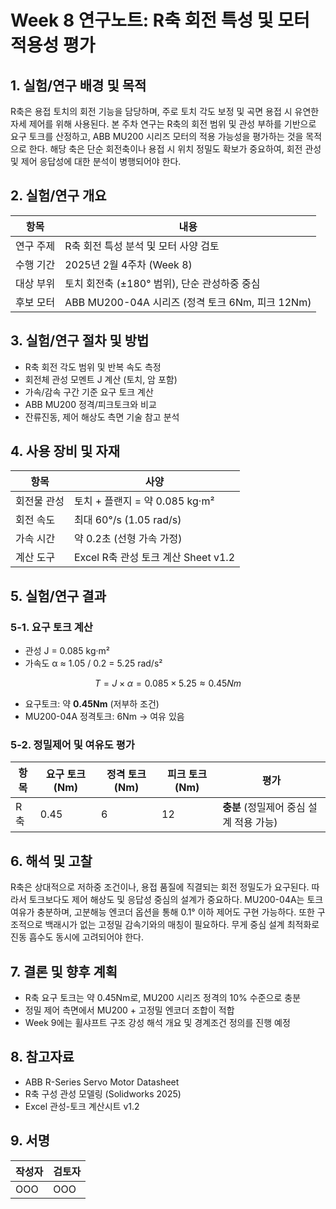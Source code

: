 # Week 8 연구노트: R축 회전 특성 및 모터 적용성 평가

## 1. 실험/연구 배경 및 목적

R축은 용접 토치의 회전 기능을 담당하며, 주로 토치 각도 보정 및 곡면 용접 시 유연한 자세 제어를 위해 사용된다. 본 주차 연구는 R축의 회전 범위 및 관성 부하를 기반으로 요구 토크를 산정하고, ABB MU200 시리즈 모터의 적용 가능성을 평가하는 것을 목적으로 한다. 해당 축은 단순 회전축이나 용접 시 위치 정밀도 확보가 중요하여, 회전 관성 및 제어 응답성에 대한 분석이 병행되어야 한다.

## 2. 실험/연구 개요

| 항목    | 내용                                     |
| ----- | -------------------------------------- |
| 연구 주제 | R축 회전 특성 분석 및 모터 사양 검토                 |
| 수행 기간 | 2025년 2월 4주차 (Week 8)                  |
| 대상 부위 | 토치 회전축 (±180° 범위), 단순 관성하중 중심          |
| 후보 모터 | ABB MU200-04A 시리즈 (정격 토크 6Nm, 피크 12Nm) |

## 3. 실험/연구 절차 및 방법

- R축 회전 각도 범위 및 반복 속도 측정
- 회전체 관성 모멘트 J 계산 (토치, 암 포함)
- 가속/감속 구간 기준 요구 토크 계산
- ABB MU200 정격/피크토크와 비교
- 잔류진동, 제어 해상도 측면 기술 참고 분석

## 4. 사용 장비 및 자재

| 항목     | 사양                           |
| ------ | ---------------------------- |
| 회전물 관성 | 토치 + 플랜지 = 약 0.085 kg·m²     |
| 회전 속도  | 최대 60°/s (1.05 rad/s)        |
| 가속 시간  | 약 0.2초 (선형 가속 가정)            |
| 계산 도구  | Excel R축 관성 토크 계산 Sheet v1.2 |

## 5. 실험/연구 결과

### 5-1. 요구 토크 계산

- 관성 J = 0.085 kg·m²
- 가속도 α ≈ 1.05 / 0.2 = 5.25 rad/s²

```math
T = J × α = 0.085 × 5.25 ≈ 0.45 Nm
```

- 요구토크: 약 **0.45Nm** (저부하 조건)
- MU200-04A 정격토크: 6Nm → 여유 있음

### 5-2. 정밀제어 및 여유도 평가

| 항목 | 요구 토크 (Nm) | 정격 토크 (Nm) | 피크 토크 (Nm) | 평가                        |
| -- | ---------- | ---------- | ---------- | ------------------------- |
| R축 | 0.45       | 6          | 12         | **충분** (정밀제어 중심 설계 적용 가능) |

## 6. 해석 및 고찰

R축은 상대적으로 저하중 조건이나, 용접 품질에 직결되는 회전 정밀도가 요구된다. 따라서 토크보다도 제어 해상도 및 응답성 중심의 설계가 중요하다. MU200-04A는 토크 여유가 충분하며, 고분해능 엔코더 옵션을 통해 0.1° 이하 제어도 구현 가능하다. 또한 구조적으로 백래시가 없는 고정밀 감속기와의 매칭이 필요하다. 무게 중심 설계 최적화로 진동 흡수도 동시에 고려되어야 한다.

## 7. 결론 및 향후 계획

- R축 요구 토크는 약 0.45Nm로, MU200 시리즈 정격의 10% 수준으로 충분
- 정밀 제어 측면에서 MU200 + 고정밀 엔코더 조합이 적합
- Week 9에는 휠샤프트 구조 강성 해석 개요 및 경계조건 정의를 진행 예정

## 8. 참고자료

- ABB R-Series Servo Motor Datasheet
- R축 구성 관성 모델링 (Solidworks 2025)
- Excel 관성-토크 계산시트 v1.2

## 9. 서명

| 작성자 | 검토자 |
| --- | --- |
| OOO | OOO |


